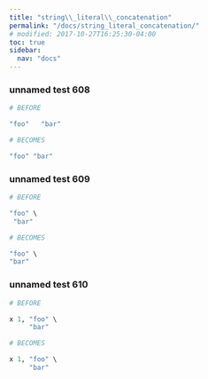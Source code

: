```yaml
---
title: "string\\_literal\\_concatenation"
permalink: "/docs/string_literal_concatenation/"
# modified: 2017-10-27T16:25:30-04:00
toc: true
sidebar:
  nav: "docs"
---
```

### unnamed test 608
```ruby
# BEFORE

"foo"   "bar"

```
```ruby
# BECOMES

"foo" "bar"

```
### unnamed test 609
```ruby
# BEFORE

"foo" \
 "bar"

```
```ruby
# BECOMES

"foo" \
"bar"

```
### unnamed test 610
```ruby
# BEFORE

x 1, "foo" \
     "bar"

```
```ruby
# BECOMES

x 1, "foo" \
     "bar"
```
